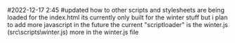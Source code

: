 #2022-12-17 2:45
#updated how to other scripts and stylesheets are being loaded for the index.html
its currently only built for the winter stuff but i plan to add more javascript in the future
the current "scriptloader" is the winter.js (src\scripts\winter.js)
more in the winter.js file